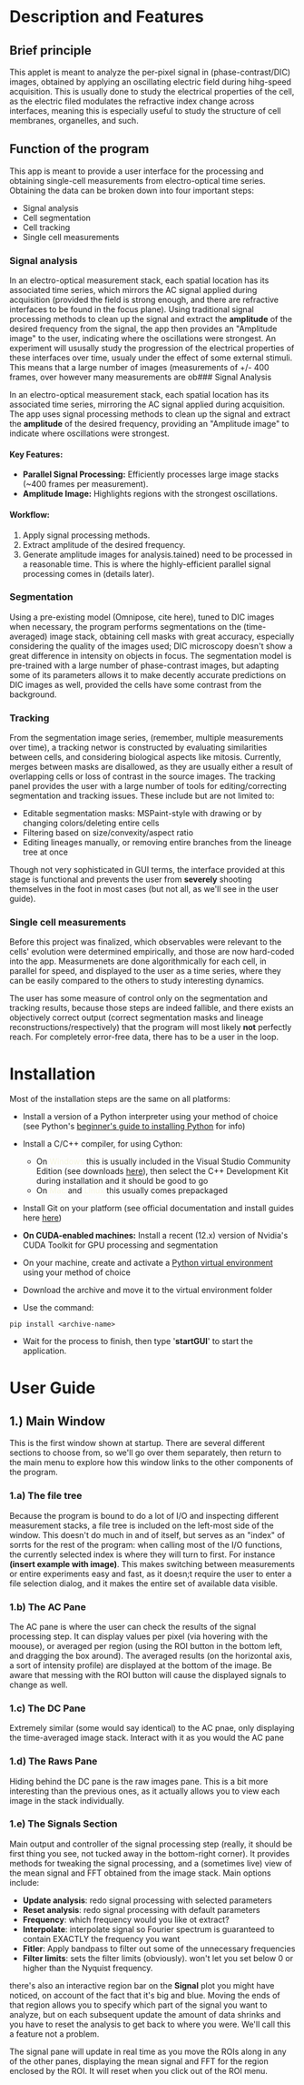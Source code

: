 # Description and Features

## Brief principle
This applet is meant to analyze the per-pixel signal in (phase-contrast/DIC) images, obtained by applying an oscillating electric field during hihg-speed acquisition. This is usually done to study the electrical properties of the cell, as the electric filed modulates the refractive index change across interfaces, meaning this is especially useful to study the structure of cell membranes, organelles, and such.

## Function of the program
This app is meant to provide a user interface for the processing and obtaining single-cell measurements from electro-optical time series. Obtaining the data can be broken down into four important steps:
* Signal analysis
* Cell segmentation
* Cell tracking
* Single cell measurements

### Signal analysis
In an electro-optical measurement stack, each spatial location has its associated time series, which mirrors the AC signal applied during acquisition (provided the field is strong enough, and there are refractive interfaces to be found in the focus plane). Using traditional signal processing methods to clean up the signal and extract the **amplitude** of the desired frequency from the signal, the app then provides an "Amplitude image" to the user, indicating where the oscillations were strongest. 
An experiment will ususally study the progression of the electrical properties of these interfaces over time, usualy under the effect of some external stimuli. This means that a large number of images (measurements of +/- 400 frames, over however many measurements are ob### Signal Analysis

In an electro-optical measurement stack, each spatial location has its associated time series, mirroring the AC signal applied during acquisition. The app uses signal processing methods to clean up the signal and extract the **amplitude** of the desired frequency, providing an "Amplitude image" to indicate where oscillations were strongest.

#### Key Features:
- **Parallel Signal Processing:** Efficiently processes large image stacks (~400 frames per measurement).
- **Amplitude Image:** Highlights regions with the strongest oscillations.

#### Workflow:
1. Apply signal processing methods.
2. Extract amplitude of the desired frequency.
3. Generate amplitude images for analysis.tained) need to be processed in a reasonable time. This is where the highly-efficient parallel signal processing comes in (details later). 

### Segmentation
Using a pre-existing model (Omnipose, cite here), tuned to DIC images when necessary, the program performs segmentations on the (time-averaged) image stack, obtaining cell masks with great accuracy, especially considering the quality of the images used; DIC microscopy doesn't show a great difference in intensity on objects in focus. The segmentation model is pre-trained with a large number of phase-contrast images, but adapting some of its parameters allows it to make decently accurate predictions on DIC images as well, provided the cells have some contrast from the background.

### Tracking
From the segmentation image series, (remember, multiple measurements over time), a tracking networ is constructed by evaluating similarities between cells, and considering biological aspects like mitosis. Currently, merges between masks are disallowed, as they are usually either a result of overlapping cells or loss of contrast in the source images. The tracking panel provides the user with a large number of tools for editing/correcting segmentation and tracking issues. These include but are not limited to:
* Editable segmentation masks: MSPaint-style with drawing or by changing colors/deleting entire cells
* Filtering based on size/convexity/aspect ratio
* Editing lineages manually, or removing entire branches from the lineage tree at once

Though not very sophisticated in GUI terms, the interface provided at this stage is functional and prevents the user from **severely** shooting themselves in the foot in most cases (but not all, as we'll see in the user guide).

### Single cell measurements
Before this project was finalized, which observables were relevant to the cells' evolution were determined empirically, and those are now hard-coded into the app. Measurmenets are done algorithmically for each cell, in parallel for speed, and displayed to the user as a time series, where they can be easily compared to the others to study interesting dynamics.

The user has some measure of control only on the segmentation and tracking results, because those steps are indeed fallible, and there exists an objectively correct output (correct segmentation masks and lineage reconstructions/respectively) that the program will most likely **not** perfectly reach. For completely error-free data, there has to be a user in the loop.



# Installation
Most of the installation steps are the same on all platforms:
* Install a version of a Python interpreter using your method of choice (see Python's [beginner's guide to installing Python](https://wiki.python.org/moin/BeginnersGuide/Download) for info)
* Install a C/C++ compiler, for using Cython:
    * On <span style="color:beige">Windows</span> this is usually included in the Visual Studio Community Edition (see downloads [here](https://visualstudio.microsoft.com/vs/community/)), then select the C++ Development Kit during installation and it should be good to go
    * On <span style="color:beige">Mac</span> and <span style="color:beige">Linux</span> this usually comes prepackaged

* Install Git on your platform (see official documentation and install guides here [here](https://git-scm.com))
* **On CUDA-enabled machines:** Install a recent (12.x) version of Nvidia's CUDA Toolkit for GPU processing and segmentation
* On your machine, create and activate a [Python virtual environment](https://docs.python.org/3/library/venv.html) using your method of choice
* Download the archive and move it to the virtual environment folder

* Use the command:
 ```
 pip install <archive-name>
```
* Wait for the process to finish, then type '**startGUI**' to start the application.


# User Guide

## 1.) Main Window
This is the first window shown at startup. There are several different sections to choose from, so we'll go over them separately, then return to the main menu to explore how this window links to the other components of the program.
###  1.a) The file tree
Because the program is bound to do a lot of I/O and inspecting different measurement stacks, a file tree is included on the left-most side of the window. This doesn't do much in and of itself, but serves as an "index" of sorrts for the rest of the program: when calling most of the I/O functions, the currently selected index is where they will turn to first. For instance **(insert example with image)**.
This makes switching between measurements or entire experiments easy and fast, as it doesn;t require the user to enter a file selection dialog, and it makes the entire set of available data visible.
###  1.b) The AC Pane
The AC pane is where the user can check the results of the signal processing step. It can display values per pixel (via hovering with the moouse), or averaged per region (using the ROI button in the bottom left, and dragging the box around). The averaged results (on the horizontal axis, a sort of intensity profile) are displayed at the bottom of the image. Be aware that messing with the ROI button will cause the displayed signals to change as well.
###  1.c) The DC Pane
Extremely similar (some would say identical) to the AC pnae, only displaying the time-averaged image stack. Interact with it as you would the AC pane
###  1.d) The Raws Pane
Hiding behind the DC pane is the raw images pane. This is a bit more interesting than the previous ones, as it actually allows you to view each image in the stack individually. 
### 1.e) The Signals Section

Main output and controller of the signal processing step (really, it should be first thing you see, not tucked away in the bottom-right corner). It provides methods for tweaking the signal processing, and a (sometimes live) view of the mean signal and FFT obtained from the image stack. Main options include:
* **Update analysis**: redo signal processing with selected parameters
* **Reset analysis**: redo signal processing with default parameters
* **Frequency**: which frequency would you like ot extract?
* **Interpolate**: interpolate signal so Fourier spectrum is guaranteed to contain EXACTLY the frequency you want
* **Fitler**: Apply bandpass to filter out some of the unnecessary frequencies
* **Filter limits**: sets the filter limits (obviously). won't let you set below 0 or higher than the Nyquist frequency.

there's also an interactive region bar on the **Signal** plot you might have noticed, on account of the fact that it's big and blue. Moving the ends of that region allows you to specify which part of the signal you want to analyze, but on each subsequent update the amount of data shrinks and you have to reset the analysis to get back to where you were. We'll call this a feature not a problem.

The signal pane will update in real time as you move the ROIs along in any of the other panes, displaying the mean signal and FFT for the region enclosed by the ROI. It will reset when you click out of the ROI menu.









